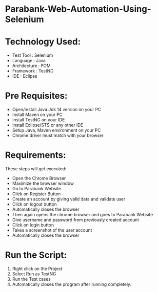 # Parabank-Web-Automation-Using-Selenium

# Technology Used:

- Test Tool : Selenium
- Language : Java
- Architecture : POM
- Framework : TestNG
- IDE : Eclipse

# Pre Requisites:

- Open/install Java Jdk 14 version on your PC
- Install Maven on your PC
- Install TestNG on your IDE
- Install Eclipse/STS or any other IDE
- Setup Java, Maven environment on your PC
- Chrome driver must match with your browser

# Requirements:

These steps will get executed: 

- Open the Chrome Browser
- Maximize the browser window
- Go to Parabank Website
- Click on Register Button
- Create an account by giving valid data and validate user
- Click on logout button
- Automatically closes the browser
- Then again opens the chrome browser and goes to Parabank Website
- Give username and password from previously created account
- Click on login button
- Takes a screenshot of the user account
- Automatically closes the browser

# Run the Script:

1. Right click on the Project
2. Select Run as TestNG
3. Run the Test cases
4. Automatically closes the program after running completely.
